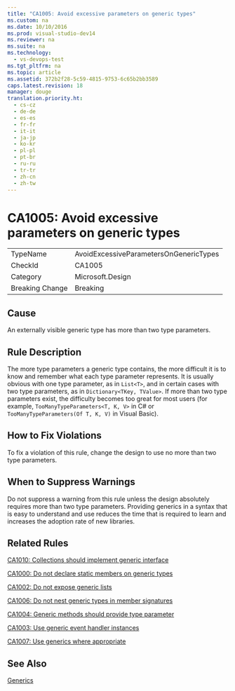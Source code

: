 ```yaml
---
title: "CA1005: Avoid excessive parameters on generic types"
ms.custom: na
ms.date: 10/10/2016
ms.prod: visual-studio-dev14
ms.reviewer: na
ms.suite: na
ms.technology: 
  - vs-devops-test
ms.tgt_pltfrm: na
ms.topic: article
ms.assetid: 372b2f28-5c59-4815-9753-6c65b2bb3589
caps.latest.revision: 18
manager: douge
translation.priority.ht: 
  - cs-cz
  - de-de
  - es-es
  - fr-fr
  - it-it
  - ja-jp
  - ko-kr
  - pl-pl
  - pt-br
  - ru-ru
  - tr-tr
  - zh-cn
  - zh-tw
---
```

# CA1005: Avoid excessive parameters on generic types
|||  
|-|-|  
|TypeName|AvoidExcessiveParametersOnGenericTypes|  
|CheckId|CA1005|  
|Category|Microsoft.Design|  
|Breaking Change|Breaking|  
  
## Cause  
 An externally visible generic type has more than two type parameters.  
  
## Rule Description  
 The more type parameters a generic type contains, the more difficult it is to know and remember what each type parameter represents. It is usually obvious with one type parameter, as in `List<T>`, and in certain cases with two type parameters, as in `Dictionary<TKey, TValue>`. If more than two type parameters exist, the difficulty becomes too great for most users (for example, `TooManyTypeParameters<T, K, V>` in C# or `TooManyTypeParameters(Of T, K, V)` in Visual Basic).  
  
## How to Fix Violations  
 To fix a violation of this rule, change the design to use no more than two type parameters.  
  
## When to Suppress Warnings  
 Do not suppress a warning from this rule unless the design absolutely requires more than two type parameters. Providing generics in a syntax that is easy to understand and use reduces the time that is required to learn and increases the adoption rate of new libraries.  
  
## Related Rules  
 [CA1010: Collections should implement generic interface](../VS_IDE/CA1010--Collections-should-implement-generic-interface.md)  
  
 [CA1000: Do not declare static members on generic types](../VS_IDE/CA1000--Do-not-declare-static-members-on-generic-types.md)  
  
 [CA1002: Do not expose generic lists](../VS_IDE/CA1002--Do-not-expose-generic-lists.md)  
  
 [CA1006: Do not nest generic types in member signatures](../VS_IDE/CA1006--Do-not-nest-generic-types-in-member-signatures.md)  
  
 [CA1004: Generic methods should provide type parameter](../VS_IDE/CA1004--Generic-methods-should-provide-type-parameter.md)  
  
 [CA1003: Use generic event handler instances](../VS_IDE/CA1003--Use-generic-event-handler-instances.md)  
  
 [CA1007: Use generics where appropriate](../VS_IDE/CA1007--Use-generics-where-appropriate.md)  
  
## See Also  
 [Generics](../Topic/Generics%20\(C%23%20Programming%20Guide\).md)
